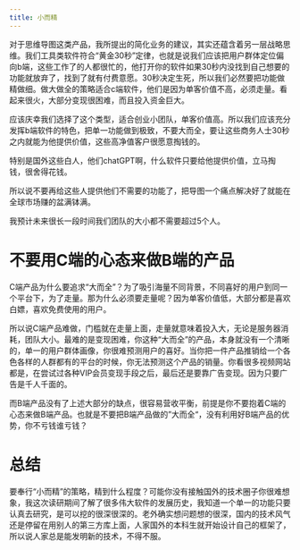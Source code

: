 ```yaml
---
title: 小而精
---
```


对于思维导图这类产品，我所提出的简化业务的建议，其实还蕴含着另一层战略思维。我们工具类软件符合“黄金30秒”定律，也就是说我们应该把用户群体定位偏向b端，这些工作了的人都很忙的，他打开你的软件如果30秒内没找到自己想要的功能就放弃了，找到了就有付费意愿。30秒决定生死，所以我们必然要把功能做精做细。做大做全的策略适合c端软件，他们是因为单客价值不高，必须走量。看起来很火，大部分变现很困难，而且投入资金巨大。

应该庆幸我们选择了这个类型，适合创业小团队，单客价值高。所以我们应该充分发挥b端软件的特色，把单一功能做到极致，不要大而全，要让这些商务人士30秒之内就能为他提供价值，这些高净值客户很愿意掏钱的。

特别是国外这些白人，他们chatGPT啊，什么软件只要给他提供价值，立马掏钱，很舍得花钱。

所以说不要再给这些人提供他们不需要的功能了，把导图一个痛点解决好了就能在全球市场赚的盆满钵满。

我预计未来很长一段时间我们团队的大小都不需要超过5个人。

# 不要用C端的心态来做B端的产品

C端产品为什么要追求“大而全”？为了吸引海量不同背景，不同喜好的用户到同一个平台下，为了走量。那为什么必须要走量呢？因为单客价值低，大部分都是喜欢白嫖，喜欢免费使用的用户。

所以说C端产品难做，门槛就在走量上面，走量就意味着投入大，无论是服务器消耗，团队大小。最难的是变现困难，你这种“大而全”的产品，本身就没有一个清晰的，单一的用户群体画像，你很难预测用户的喜好。当你把一件产品推销给一个各色各样的人群都有的平台的时候，你无法预测这个产品的销量。你看很多视频网站都是，在尝试过各种VIP会员变现手段之后，最后还是要靠广告变现。因为只要广告是千人千面的。

而B端产品没有了上述大部分的缺点，很容易营收平衡，前提是你不要抱着C端的心态来做B端产品。也就是不要把B端产品做的”大而全“，没有利用好B端产品的优势，你不亏钱谁亏钱？

# 总结

要奉行“小而精”的策略，精到什么程度？可能你没有接触国外的技术圈子你很难想象，我这次读研期间了解了很多伟大软件的发展历史，我知道一个单一的功能只要认真去研究，是可以挖的很深很深的。老外确实想问题想的很深，国内的技术风气还是停留在用别人的第三方库上面，人家国外的本科生就开始设计自己的框架了，所以说人家总是能发明新的技术，不得不服。
